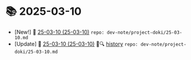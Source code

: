 # 📚 2025-03-10
- [New!] 📗 [25-03-10 (25-03-10)](https://til.qriosity.dev/dev-note/project-doki/25-03-10) `repo: dev-note/project-doki/25-03-10.md`
- [Update] 📙 [25-03-10 (25-03-10)](https://til.qriosity.dev/dev-note/project-doki/25-03-10) 📃🔍 [history](https://github.com/Queue-ri/TIL/commits/main/dev-note/project-doki/25-03-10.md?since=2025-03-10T00:00:00Z&until=2025-03-10T23:59:59Z) `repo: dev-note/project-doki/25-03-10.md`
